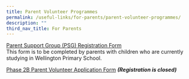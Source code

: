 ```yaml
---
title: Parent Volunteer Programmes
permalink: /useful-links/for-parents/parent-volunteer-programmes/
description: ""
third_nav_title: For Parents
---
```

[Parent Support Group (PSG) Registration Form](/files/Useful%20Links/Parent%20Volunteer/WTP%20PSG%20Registration%20Form_28Apr21.pdf) <br>
This form is to be completed by parents with children who are currently studying in Wellington Primary School. 

[Phase 2B Parent Volunteer Application Form](https://go.gov.sg/phase2bparentvolunteer)  ***(Registration is closed)***